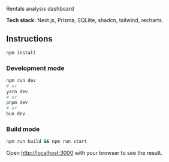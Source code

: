 Rentals analysis dashboard

**Tech stack:** Next.js, Prisma, SQLlite, shadcn, tailwind, recharts.

## Instructions

```bash
npm install
```

### Development mode

```bash
npm run dev
# or
yarn dev
# or
pnpm dev
# or
bun dev
```

### Build mode

```bash
npm run build && npm run start
```

Open [http://localhost:3000](http://localhost:3000) with your browser to see the result.
